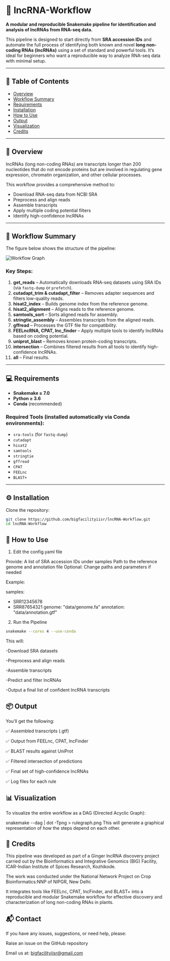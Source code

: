# 🧬 lncRNA-Workflow

**A modular and reproducible Snakemake pipeline for identification and analysis of lncRNAs from RNA-seq data.**

This pipeline is designed to start directly from **SRA accession IDs** and automate the full process of identifying both known and novel **long non-coding RNAs (lncRNAs)** using a set of standard and powerful tools. It’s ideal for beginners who want a reproducible way to analyze RNA-seq data with minimal setup.

---

## 🧾 Table of Contents

- [Overview](#overview)
- [Workflow Summary](#workflow-summary)
- [Requirements](#requirements)
- [Installation](#installation)
- [How to Use](#how-to-use)
- [Output](#output)
- [Visualization](#visualization)
- [Credits](#credits)

---

## 📖 Overview

lncRNAs (long non-coding RNAs) are transcripts longer than 200 nucleotides that do not encode proteins but are involved in regulating gene expression, chromatin organization, and other cellular processes. 

This workflow provides a comprehensive method to:
- Download RNA-seq data from NCBI SRA
- Preprocess and align reads
- Assemble transcripts
- Apply multiple coding potential filters
- Identify high-confidence lncRNAs

---

## 🔁 Workflow Summary

The figure below shows the structure of the pipeline:

![Workflow Graph](rulegraph.png)

### Key Steps:

1. **get_reads** – Automatically downloads RNA-seq datasets using SRA IDs (via `fastq-dump` or `prefetch`).
2. **cutadapt_trim & cutadapt_filter** – Removes adapter sequences and filters low-quality reads.
3. **hisat2_index** – Builds genome index from the reference genome.
4. **hisat2_alignment** – Aligns reads to the reference genome.
5. **samtools_sort** – Sorts aligned reads for assembly.
6. **stringtie_assembly** – Assembles transcripts from the aligned reads.
7. **gffread** – Processes the GTF file for compatibility.
8. **FEELncRNA, CPAT, lnc_finder** – Apply multiple tools to identify lncRNAs based on coding potential.
9. **uniprot_blast** – Removes known protein-coding transcripts.
10. **intersection** – Combines filtered results from all tools to identify high-confidence lncRNAs.
11. **all** – Final results.

---

## 💻 Requirements

- **Snakemake ≥ 7.0**
- **Python ≥ 3.6**
- **Conda** (recommended)

### Required Tools (installed automatically via Conda environments):
- `sra-tools` (for `fastq-dump`)
- `cutadapt`
- `hisat2`
- `samtools`
- `stringtie`
- `gffread`
- `CPAT`
- `FEELnc`
- `BLAST+`

---

## ⚙️ Installation

Clone the repository:

```bash
git clone https://github.com/bigfacilityiisr/lncRNA-Workflow.git
cd lncRNA-Workflow
```

## 🚀 How to Use

1. Edit the config.yaml file

Provide:
A list of SRA accession IDs under samples
Path to the reference genome and annotation file
Optional: Change paths and parameters if needed

Example:

samples:
  - SRR12345678
  - SRR87654321
genome: "data/genome.fa"
annotation: "data/annotation.gtf"

2. Run the Pipeline
```bash
snakemake --cores 4 --use-conda
```
This will:

-Download SRA datasets

-Preprocess and align reads

-Assemble transcripts

-Predict and filter lncRNAs

-Output a final list of confident lncRNA transcripts

## 📦 Output
You’ll get the following:

✅ Assembled transcripts (.gtf)

✅ Output from FEELnc, CPAT, lncFinder

✅ BLAST results against UniProt

✅ Filtered intersection of predictions

✅ Final set of high-confidence lncRNAs

✅ Log files for each rule

## 📊 Visualization
To visualize the entire workflow as a DAG (Directed Acyclic Graph):

snakemake --dag | dot -Tpng > rulegraph.png
This will generate a graphical representation of how the steps depend on each other.

## 🙏 Credits
This pipeline was developed as part of a Ginger lncRNA discovery project carried out by the Bioinformatics and Integrative Genomics (BIG) Facility,
ICAR-Indian Institute of Spices Research, Kozhikode.

The work was conducted under the National Network Project on Crop Bioinformatics:NNP of NIPGR, New Delhi.

It integrates tools like FEELnc, CPAT, lncFinder, and BLAST+ into a reproducible and modular Snakemake workflow for effective discovery and characterization of long non-coding RNAs in plants.

## 📬 Contact
If you have any issues, suggestions, or need help, please:

Raise an issue on the GitHub repository

Email us at: bigfacilityiisr@gmail.com
